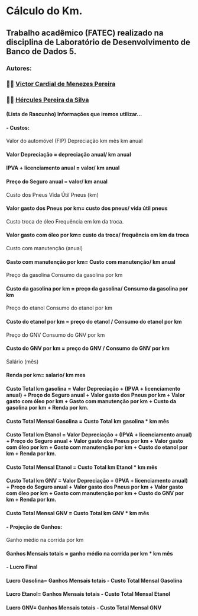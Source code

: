 # Cálculo do Km.
## Trabalho acadêmico (FATEC) realizado na disciplina de Laboratório de Desenvolvimento de Banco de Dados 5.
### Autores:
### 👨‍💻 [Victor Cardial de Menezes Pereira](https://www.linkedin.com/in/victor-cardial-de-menezes-pereira-67491018a/)
### 👨‍💻 [Hércules Pereira da Silva](https://www.linkedin.com/in/hercules-pereira/)

#### (Lista de Rascunho) Informações que iremos utilizar...
#### - Custos:

Valor do automóvel (FIP)
Depreciação
km mês
km anual
#### Valor Depreciação = depreciação anual/ km anual

#### IPVA + licenciamento anual = valor/ km anual
#### Preço do Seguro anual = valor/ km anual

Custo dos Pneus
Vida Útil Pneus (km)
#### Valor gasto dos Pneus por km= custo dos pneus/ vida útil pneus

Custo troca de óleo
Frequência em km da troca.
#### Valor gasto com óleo por km= custo da troca/ frequência em km da troca

Custo com manutenção (anual)
#### Gasto com manutenção por km= Custo com manutenção/ km anual

Preço da gasolina
Consumo da gasolina por km
#### Custo da gasolina por km = preço da gasolina/ Consumo da gasolina por km

Preço do etanol
Consumo do etanol por km
#### Custo do etanol por km = preço do etanol / Consumo do etanol por km

Preço do GNV
Consumo do GNV por km
#### Custo do GNV por km = preço do GNV / Consumo do GNV por km

Salário (mês)
#### Renda por km= salario/ km mes


#### Custo Total km gasolina = Valor Depreciação + (IPVA + licenciamento anual) + Preço do Seguro anual + Valor gasto dos Pneus por km + Valor gasto com óleo por km + Gasto com manutenção por km + Custo da gasolina por km + Renda por km.

#### Custo Total Mensal Gasolina = Custo Total km gasolina * km mês


#### Custo Total km Etanol = Valor Depreciação + (IPVA + licenciamento anual) + Preço do Seguro anual + Valor gasto dos Pneus por km + Valor gasto com óleo por km + Gasto com manutenção por km + Custo do etanol por km + Renda por km.

#### Custo Total Mensal Etanol = Custo Total km Etanol * km mês


#### Custo Total km GNV = Valor Depreciação + (IPVA + licenciamento anual) + Preço do Seguro anual + Valor gasto dos Pneus por km + Valor gasto com óleo por km + Gasto com manutenção por km + Custo do GNV por km + Renda por km.

#### Custo Total Mensal GNV = Custo Total km GNV * km mês


#### - Projeção de Ganhos:

Ganho médio na corrida por km
#### Ganhos Mensais totais = ganho médio na corrida por km * km mês

#### - Lucro Final

#### Lucro Gasolina= Ganhos Mensais totais - Custo Total Mensal Gasolina
#### Lucro Etanol= Ganhos Mensais totais - Custo Total Mensal Etanol
#### Lucro GNV= Ganhos Mensais totais - Custo Total Mensal GNV
